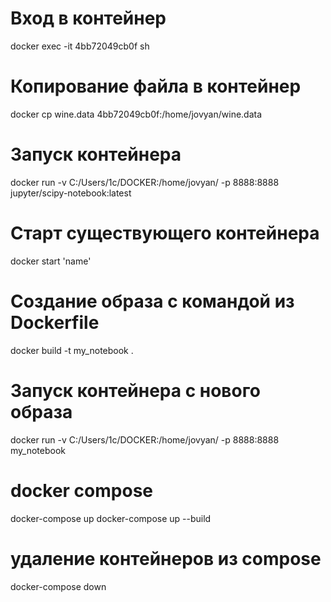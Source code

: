 # Вход в контейнер
docker exec -it 4bb72049cb0f sh
# Копирование файла в контейнер
docker cp wine.data 4bb72049cb0f:/home/jovyan/wine.data
# Запуск контейнера
docker run -v C:/Users/1с/DOCKER:/home/jovyan/ -p 8888:8888 jupyter/scipy-notebook:latest
# Старт существующего контейнера
docker start 'name'
# Создание образа с командой из Dockerfile
docker build -t my_notebook .
# Запуск контейнера с нового образа
docker run -v C:/Users/1с/DOCKER:/home/jovyan/ -p 8888:8888 my_notebook
# docker compose
docker-compose up
docker-compose up --build
# удаление контейнеров из compose
docker-compose down